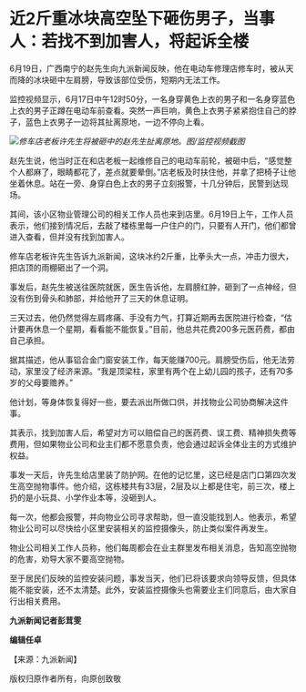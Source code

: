 

# 近2斤重冰块高空坠下砸伤男子，当事人：若找不到加害人，将起诉全楼

6月19日，广西南宁的赵先生向九派新闻反映，他在电动车修理店修车时，被从天而降的冰块砸中左肩膀，导致该部位受伤，短期内无法工作。

监控视频显示，6月17日中午12时50分，一名身穿黄色上衣的男子和一名身穿蓝色上衣的男子正蹲在电动车前查看。突然一声巨响，黄色上衣男子紧紧抱住自己的脖子，蓝色上衣男子一边将其扯离原地，一边不停向上看。

![](https://inews.gtimg.com/om_bt/OR_PE2AFyT2e24OcMJhkspbVnE_duYdtHDQnEsf8M-qFoAA/1000)_修车店老板许先生将被砸中的赵先生扯离原地。图/监控视频截图_

赵先生说，他当时正在和店老板一起维修自己的电动车前轮，被砸中后，“感觉整个人都麻了，眼睛都花了，差点就要晕倒。”店老板及时扶住他，并拿了把椅子让他坐着休息。站在一旁、身穿白色上衣的男子立刻报警，十几分钟后，民警到达现场。

其间，该小区物业管理公司的相关工作人员也来到店里。6月19日上午，工作人员表示，他们接到情况后，去敲了楼栋里每一户住户的门，只要有人开门，他们都曾进入查看，但并没有找到加害人。

修车店老板许先生告诉九派新闻，这块冰约2斤重，比拳头大一点，冲击力很大，把店顶的雨棚砸出了一个洞。

事发后，赵先生被送往医院就医，医生告诉他，左肩膀红肿，砸到了一点神经，但没有伤到骨头和肺部，并给他开了三天的休息证明。

三天过去，他仍然觉得左肩疼痛、手没有力气，打算近期再去医院进行检查，“估计要再休息一个星期，看看能不能恢复。”目前，他总共花费200多元医药费，都由自己承担。

据其描述，他从事铝合金门窗安装工作，每天能赚700元。肩膀受伤后，他无法劳动，家里没了经济来源。“我是顶梁柱，家里有两个在上幼儿园的孩子，还有70多岁的父母要赡养。”

他计划，等身体恢复得好一些，要去派出所做口供，并找物业公司协商解决这件事。

其表示，找到加害人后，希望对方可以赔偿自己的医药费、误工费、精神损失费等费用，但如果物业公司和业主们都不愿意负责，他会通过起诉全体业主的方式维护权益。

事发一天后，许先生给店里装了防护网。在他的记忆里，这已经是店门口第四次发生高空抛物事件。他介绍，这栋楼共有33层，2层及以上都是住宅，前三次，楼上扔的是小玩具、小学作业本等，没砸到人。

每一次，他都会报警，并向物业公司寻求帮助，但一直没能找到人。他表示，希望物业公司可以尽快给小区里安装相关的监控摄像头，防止类似案件再发生。

物业公司相关工作人员称，他们每周都会在业主群里发布相关消息，告知高空抛物的危害，劝导大家不要高空抛物。

至于居民们反映的监控安装问题，事发当天，他们已将该要求向领导反馈，但具体能不能安装，还不太清楚。此外，安装监控摄像头也需要业主们同意后，由大家自行出相关费用。

**九派新闻记者彭茸雯**

**编辑任卓**

【来源：九派新闻】

版权归原作者所有，向原创致敬


